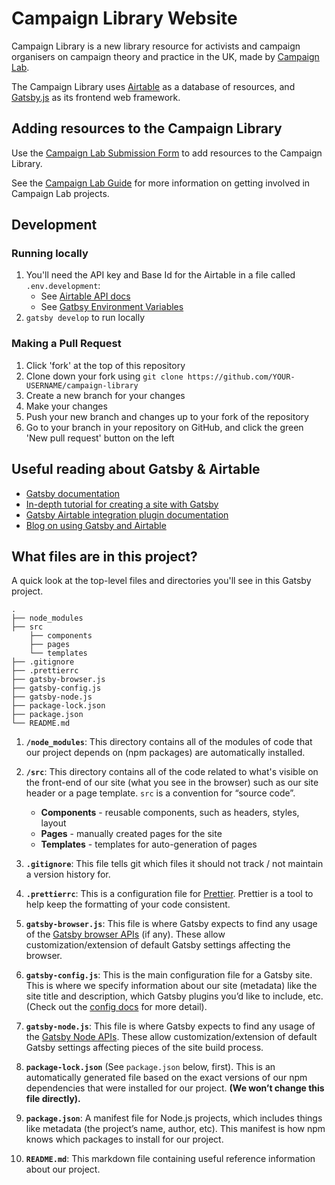 # Campaign Library Website

Campaign Library is a new library resource for activists and campaign organisers on campaign theory and practice in the UK, made by [Campaign Lab](https://campaignlab.london).

The Campaign Library uses [Airtable](https://airtable.com/) as a database of resources, and [Gatsby.js](https://www.gatsbyjs.org/) as its frontend web framework.

## Adding resources to the Campaign Library

Use the [Campaign Lab Submission Form](https://airtable.com/shrhW7BMRPPjGNZAx) to add resources to the Campaign Library.

See the [Campaign Lab Guide](https://github.com/CampaignLab/Campaign-Lab-Guide/blob/master/Campaign%20Lab%20Guide.md) for more information on getting involved in Campaign Lab projects.

## Development

### Running locally

1. You'll need the API key and Base Id for the Airtable in a file called `.env.development`:
   * See [Airtable API docs](https://airtable.com/api)
   * See [Gatbsy Environment Variables](https://www.gatsbyjs.org/docs/environment-variables/)
2. `gatsby develop` to run locally

### Making a Pull Request

1. Click 'fork' at the top of this repository
2. Clone down your fork using `git clone https://github.com/YOUR-USERNAME/campaign-library`
3. Create a new branch for your changes
4. Make your changes
5. Push your new branch and changes up to your fork of the repository
6. Go to your branch in your repository on GitHub, and click the green 'New pull request' button on the left

## Useful reading about Gatsby & Airtable

- [Gatsby documentation](https://www.gatsbyjs.org/docs/)
- [In-depth tutorial for creating a site with Gatsby](https://www.gatsbyjs.org/tutorial/)
- [Gatsby Airtable integration plugin documentation](https://www.gatsbyjs.org/packages/gatsby-source-airtable/)
- [Blog on using Gatsby and Airtable](https://medium.com/@canvis/building-a-documentation-site-from-scratch-using-airtable-gatsby-js-and-markdown-6f39df9277fd)

## What files are in this project?

A quick look at the top-level files and directories you'll see in this Gatsby project.

    .
    ├── node_modules
    ├── src
        ├── components
        ├── pages
        └── templates
    ├── .gitignore
    ├── .prettierrc
    ├── gatsby-browser.js
    ├── gatsby-config.js
    ├── gatsby-node.js
    ├── package-lock.json
    ├── package.json
    └── README.md

1.  **`/node_modules`**: This directory contains all of the modules of code that our project depends on (npm packages) are automatically installed.

2.  **`/src`**: This directory contains all of the code related to what's visible on the front-end of our site (what you see in the browser) such as our site header or a page template. `src` is a convention for “source code”.
    * **Components** - reusable components, such as headers, styles, layout
    * **Pages**  - manually created pages for the site
    * **Templates** - templates for auto-generation of pages

3.  **`.gitignore`**: This file tells git which files it should not track / not maintain a version history for.

4.  **`.prettierrc`**: This is a configuration file for [Prettier](https://prettier.io/). Prettier is a tool to help keep the formatting of your code consistent.

5.  **`gatsby-browser.js`**: This file is where Gatsby expects to find any usage of the [Gatsby browser APIs](https://www.gatsbyjs.org/docs/browser-apis/) (if any). These allow customization/extension of default Gatsby settings affecting the browser.

6.  **`gatsby-config.js`**: This is the main configuration file for a Gatsby site. This is where we specify information about our site (metadata) like the site title and description, which Gatsby plugins you’d like to include, etc. (Check out the [config docs](https://www.gatsbyjs.org/docs/gatsby-config/) for more detail).

7.  **`gatsby-node.js`**: This file is where Gatsby expects to find any usage of the [Gatsby Node APIs](https://www.gatsbyjs.org/docs/node-apis/). These allow customization/extension of default Gatsby settings affecting pieces of the site build process.

8.  **`package-lock.json`** (See `package.json` below, first). This is an automatically generated file based on the exact versions of our npm dependencies that were installed for our project. **(We won’t change this file directly).**

9.  **`package.json`**: A manifest file for Node.js projects, which includes things like metadata (the project’s name, author, etc). This manifest is how npm knows which packages to install for our project.

10. **`README.md`**: This markdown file containing useful reference information about our project.
